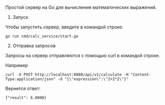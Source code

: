 Простой сервер на Go для вычисления математических выражений.

1. Запуск

Чтобы запустить сервер, введите в командой строке: 
```
go run cmd/calc_service/start.go
```

2. Отправка запросов

Запросы на сервер отправляются с помощью curl в командой строке.

Например
```
curl -X POST http://localhost:8080/api/v1/calculate -H "Content-Type:application/json" -d "{\"expression\":\"2+2*2\"}"
```
Вернется ответ:
```
{"result": 6.0000}
```
